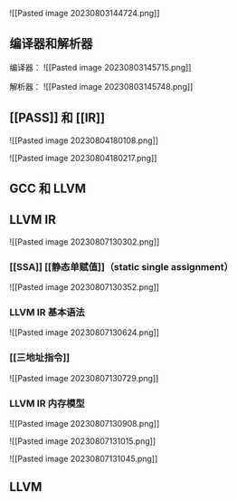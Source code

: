 ![[Pasted image 20230803144724.png]]


## 编译器和解析器

编译器：
![[Pasted image 20230803145715.png]]

解析器：
![[Pasted image 20230803145748.png]]

##  [[PASS]] 和 [[IR]]
![[Pasted image 20230804180108.png]]

![[Pasted image 20230804180217.png]]

## GCC 和 LLVM

## LLVM IR
![[Pasted image 20230807130302.png]]

### [[SSA]] [[静态单赋值]]（static single assignment）
![[Pasted image 20230807130352.png]]
### LLVM IR 基本语法
![[Pasted image 20230807130624.png]]

### [[三地址指令]]
![[Pasted image 20230807130729.png]]

### LLVM IR 内存模型
![[Pasted image 20230807130908.png]]

![[Pasted image 20230807131015.png]]

![[Pasted image 20230807131045.png]]

## LLVM 